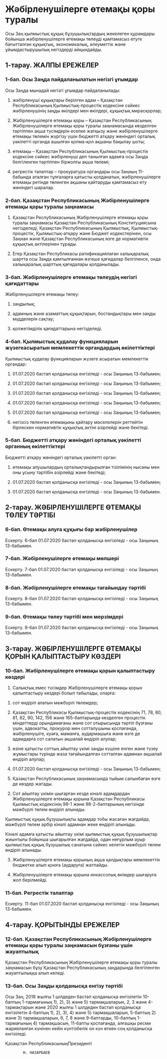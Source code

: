 # Жәбірленушілерге өтемақы қоры туралы

Осы Заң қылмыстық құқық бұзушылықтардың жекелеген құрамдары бойынша жәбірленушілерге өтемақы төлеуді қамтамасыз етуге бағытталған құқықтық, экономикалық, әлеуметтік және ұйымдастырушылық негіздерді айқындайды.

## 1-тарау. ЖАЛПЫ ЕРЕЖЕЛЕР

### 1-бап. Осы Заңда пайдаланылатын негізгі ұғымдар

Осы Заңда мынадай негізгі ұғымдар пайдаланылады: 

1) жәбірленуші құқықтары берілген адам – Қазақстан Республикасының Қылмыстық-процестік кодексіне сәйкес жәбірленушінің заңды өкілдері мен өкілдері, құқықтық мирасқорлар;

2) Жәбірленушілерге өтемақы қоры – Қазақстан Республикасының Жәбірленушілерге өтемақы қоры туралы заңнамасында көзделген тәртіппен ақша түсімдерін есепке жатқызу және жәбірленушілерге өтемақы төлемін жүргізу үшін бюджетті атқару жөніндегі орталық уәкілетті органда ашылған қолма-қол ақшаны бақылау шоты;

3) өтемақы – Қазақстан Республикасының Қылмыстық-процестік кодексіне сәйкес жәбірленуші деп танылған адамға осы Заңда белгіленген тәртіппен біржолғы ақша төлемі;

4) регрестік талаптар – прокуратура органдары осы Заңның 11-бабында аталған тұлғаларға қатысты қолданатын, жәбірленушілерге өтемақы ретінде төленген ақшаны қайтаруды қамтамасыз ету жөніндегі шаралар.

### 2-бап. Қазақстан Республикасының Жәбірленушілерге  өтемақы қоры туралы заңнамаcы

1. Қазақстан Республикасының Жәбірленушілерге өтемақы қоры туралы заңнамасы Қазақстан Республикасының Конституциясына негізделеді, Қазақстан Республикасының Қылмыстық, Қылмыстық-процестік, Қылмыстық-атқару және Бюджет кодекстерінен, осы Заңнан және Қазақстан Республикасының өзге де нормативтік құқықтық актілерінен тұрады.

2. Егер Қазақстан Республикасы ратификациялаған халықаралық шартта осы Заңда қамтылғаннан өзгеше қағидалар белгіленсе, онда халықаралық шарттың қағидалары қолданылады. 

### 3-бап. Жәбірленушілерге өтемақы төлеудің  негізгі қағидаттары

Жәбірленушілерге өтемақы төлеу:

1) заңдылық; 

2) адамның және азаматтың құқықтарын, бостандықтары мен заңды мүдделерін сақтау;

3) қолжетімділік қағидаттарына негізделеді.

### 4-бап. Қылмыстық қудалау функцияларын жүзегеасыратын мемлекеттік органдардың өкілеттіктері

Қылмыстық қудалау функцияларын жүзеге асыратын мемлекеттік органдар:

1) 01.07.2020 бастап қолданысқа енгізіледі - осы Заңының 13-бабымен;

2) 01.07.2020 бастап қолданысқа енгізіледі - осы Заңының 13-бабымен;

3) 01.07.2020 бастап қолданысқа енгізіледі - осы Заңының 13-бабымен;

4) 01.07.2020 бастап қолданысқа енгізіледі - осы Заңының 13-бабымен;

5) 01.07.2020 бастап қолданысқа енгізіледі - осы Заңының 13-бабымен;

6) негізсіз төленген өтемақыны қайтару мәселелерін реттейтін бірлескен нормативтік құқықтық актіні әзірлейді және бекітеді.

### 5-бап. Бюджетті атқару жөніндегі орталық  уәкілетті органның өкілеттіктері

Бюджетті атқару жөніндегі орталық уәкілетті орган:

1) өтемақы алушылардың орталықтандырылған тізілімінің нысаны мен оны ұсыну тәртібін әзірлейді және бекітеді;

2) 01.07.2020 бастап қолданысқа енгізіледі - осы Заңының 13-бабымен;

3) 01.07.2020 бастап қолданысқа енгізіледі - осы Заңының 13-бабымен.

## 2-тарау. ЖӘБІРЛЕНУШІЛЕРГЕ ӨТЕМАҚЫ ТӨЛЕУ ТӘРТІБІ

### 6-бап. Өтемақы алуға құқығы бар жәбірленушілер

Ескерту. 6-бап 01.07.2020 бастап қолданысқа енгізіледі - осы Заңының 13-бабымен.

### 7-бап. Жәбірленушілерге өтемақы мөлшері

Ескерту. 7-бап 01.07.2020 бастап қолданысқа енгізіледі - осы Заңының 13-бабымен.

### 8-бап. Жәбірленушілерге өтемақы тағайындау тәртібі

Ескерту. 8-бап 01.07.2020 бастап қолданысқа енгізіледі - осы Заңының 13-бабымен.

### 9-бап. Өтемақы төлеу тәртібі мен мерзімдері

Ескерту. 9-бап 01.07.2020 бастап қолданысқа енгізіледі - осы Заңының 13-бабымен.

## 3-тарау. ЖӘБІРЛЕНУШІЛЕРГЕ ӨТЕМАҚЫ ҚОРЫН ҚАЛЫПТАСТЫРУ КӨЗДЕРІ

### 10-бап. Жәбірленушілерге өтемақы қорын қалыптастыру көздері

1. Салықтық емес түсімдер Жәбірленушілерге өтемақы қорын қалыптастыру көздері болып табылады, оларға:

1) сот өндіріп алатын мәжбүрлі төлемдер;

2) Қазақстан Республикасы Қылмыстық-процестік кодексінің 71, 78, 80, 81, 82, 90, 142, 156 және 165-баптарында көзделген процестік міндеттерді орындамағаны және сот отырысында тәртіп бұзғаны үшін, адвокатты, прокурор мен сотталушыны қоспағанда, жәбірленушіге, куәға, маманға, аудармашыға және өзге де адамдарға сот салатын ақшалай өндіріп алулар; 

3) өзіне қатысты соттың айыптау үкімі заңды күшіне енген және түзеу жұмыстары түрінде жаза тағайындалған сотталған адамнан ақшалай өндіріп алулар;

4) 01.07.2020 бастап қолданысқа енгізіледі - осы Заңының 13-бабымен;

5) Қазақстан Республикасының заңнамасында тыйым салынбаған өзге де көздер жатады.

2. Сот айыптау үкiмiн шығарған кезде кінәлі адамдардан Жәбірленушілерге өтемақы қорына Қазақстан Республикасы Қылмыстық кодексінің 98-1 және 98-2-баптарының негізінде мәжбүрлі төлем өндіріп алынады. 

Қылмыстық құқық бұзушылықты адамдар тобы жасаған жағдайда, мәжбүрлі төлем әрбір кінәлі адамнан жеке өндіріп алынады.

Кінәлі адамға қатысты айыптау үкімі қылмыстық құқық бұзушылықтар жиынтығы бойынша шығарылған жағдайда, одан неғұрлым ауыр қылмыстық құқық бұзушылық санатына сәйкес келетін мәжбүрлі төлем өндіріп алынады. 

3. Жәбірленушілерге өтемақы қорының ақша қалдықтары мемлекеттік бюджетке алып қоюға (аударуға) жатпайды.

4. Жәбірленушілерге өтемақы қорына инкассолық өкімдер шығаруға жол берілмейді.

### 11-бап. Регрестік талаптар

Ескерту. 11-бап 01.07.2020 бастап қолданысқа енгізіледі - осы Заңының 13-бабымен.

## 4-тарау. ҚОРЫТЫНДЫ ЕРЕЖЕЛЕР

### 12-бап. Қазақстан Республикасының Жәбірленушілерге өтемақы  қоры туралы заңнамасын бұзғаны үшін жауаптылық

Қазақстан Республикасының Жәбірленушілерге өтемақы қоры туралы заңнамасын бұзу Қазақстан Республикасының заңдарында белгіленген жауаптылыққа алып келеді.

### 13-бап. Осы Заңды қолданысқа енгізу тәртібі

Осы Заң, 2018 жылғы 1 шілдеден бастап қолданысқа енгізілетін                     10-баптың 1-тармағының 1), 2), 3) және 5) тармақшаларын, 2, 3 және                  4-тармақтарын және 2020 жылғы 1 шілдеден бастап қолданысқа енгізілетін       4-баптың 1), 2), 3), 4) және 5) тармақшаларын, 5-баптың 2) және                                3) тармақшаларын, 6, 7, 8 және 9-баптарды, 10-баптың 1-тармағының                     4) тармақшасын, 11-бапты қоспағанда, алғашқы ресми жарияланған күнінен кейін күнтізбелік он күн өткен соң қолданысқа енгізіледі.

Қазақстан РеспубликасыныңПрезиденті

            Н. НАЗАРБАЕВ

